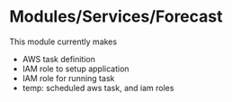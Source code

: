 # Modules/Services/Forecast

This module currently makes
- AWS task definition
- IAM role to setup application
- IAM role for running task
- temp: scheduled aws task, and iam roles
